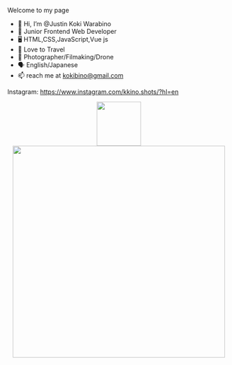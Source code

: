 Welcome to my page

- 👤 Hi, I’m @Justin Koki Warabino
- 🫥 Junior Frontend Web Developer
- 🖥 HTML,CSS,JavaScript,Vue js
- 🗼 Love to Travel
- 📸 Photographer/Filmaking/Drone
- 🗣 English/Japanese 
- 📫 reach me at kokibino@gmail.com

Instagram: https://www.instagram.com/kkino.shots/?hl=en

<div id="header" align="center">
  <img src="https://media.giphy.com/media/M9gbBd9nbDrOTu1Mqx/giphy.gif" width="100"/>
</div>

<div id="body" align="center">
<img src="https://giphy.com/embed/VTtANKl0beDFQRLDTh" width="480" height="480"/>
</div>

<!---
Kokibino/Kokibino is a ✨ special ✨ repository because its `README.md` (this file) appears on your GitHub profile.
You can click the Preview link to take a look at your changes.
--->
